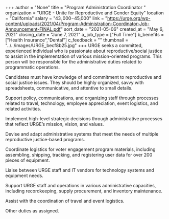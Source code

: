 +++
author = "None"
title = "Program Administration Coordinator "
organization = "URGE - Unite for Reproductive and Gender Equity"
location = "California"
salary = "$43,000-$45,000"
link = "https://urge.org/wp-content/uploads/2021/04/Program-Administration-Coordinator-Job-Announcement-FINAL.pdf"
sort_date = "2021-05-06"
created_at = "May 6, 2021"
closing_date = "June 7, 2021"
a_job_type = ["Full Time"]
b_benefits = ["Health Insurance","Dental"]
c_feedback = ""
thumbnail = "../../images/URGE_becf8b25.jpg"
+++
URGE seeks a committed, experienced individual who is passionate about reproductive/social justice to assist in the implementation of various mission-oriented programs. This person will be responsible for the administrative duties related to programmatic operations. 

Candidates must have knowledge of and commitment to reproductive and social justice issues. They should be highly organized, savvy with spreadsheets, communicative, and attentive to small details. 

 Support policy, communications, and organizing staff through processes related to travel, technology, employee appreciation, event logistics, and related activities. 

Implement high-level strategic decisions through administrative processes that reflect URGE’s mission, vision, and values. 

Devise and adapt administrative systems that meet the needs of multiple reproductive justice-based programs. 

Coordinate logistics for voter engagement program materials, including assembling, shipping, tracking, and registering user data for over 200 pieces of equipment. 

Liaise between URGE staff and IT vendors for technology systems and equipment needs. 

Support URGE staff and operations in various administrative capacities, including recordkeeping, supply procurement, and inventory maintenance. 

Assist with the coordination of travel and event logistics. 

Other duties as assigned. 